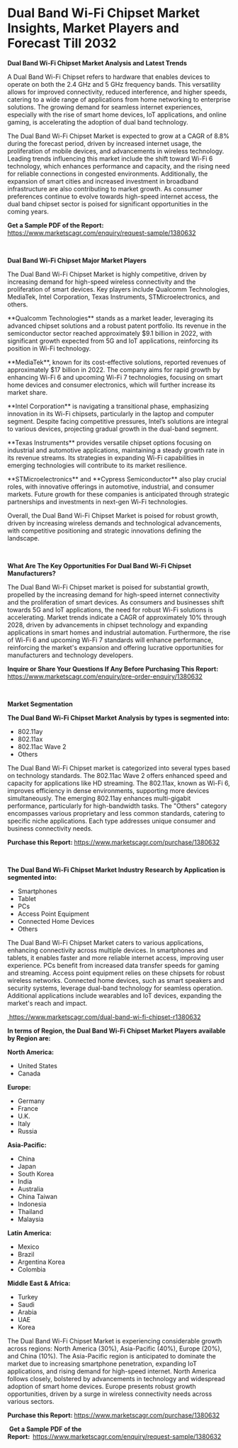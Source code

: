 <p><h1>Dual Band Wi-Fi Chipset Market Insights, Market Players and Forecast Till 2032</h1></p><p><strong>Dual Band Wi-Fi Chipset Market Analysis and Latest Trends</strong></p>
<p><p>A Dual Band Wi-Fi Chipset refers to hardware that enables devices to operate on both the 2.4 GHz and 5 GHz frequency bands. This versatility allows for improved connectivity, reduced interference, and higher speeds, catering to a wide range of applications from home networking to enterprise solutions. The growing demand for seamless internet experiences, especially with the rise of smart home devices, IoT applications, and online gaming, is accelerating the adoption of dual band technology.</p><p>The Dual Band Wi-Fi Chipset Market is expected to grow at a CAGR of 8.8% during the forecast period, driven by increased internet usage, the proliferation of mobile devices, and advancements in wireless technology. Leading trends influencing this market include the shift toward Wi-Fi 6 technology, which enhances performance and capacity, and the rising need for reliable connections in congested environments. Additionally, the expansion of smart cities and increased investment in broadband infrastructure are also contributing to market growth. As consumer preferences continue to evolve towards high-speed internet access, the dual band chipset sector is poised for significant opportunities in the coming years.</p></p>
<p><strong>Get a Sample PDF of the Report:&nbsp;</strong> <a href="https://www.marketscagr.com/enquiry/request-sample/1380632?utm_campaign=3358&utm_medium=2&utm_source=Github&utm_content=ia&utm_term=15042025&utm_id=dual-band-wi-fi-chipset">https://www.marketscagr.com/enquiry/request-sample/1380632</a></p>
<p>&nbsp;</p>
<p><strong>Dual Band Wi-Fi Chipset Major Market Players</strong></p>
<p><p>The Dual Band Wi-Fi Chipset Market is highly competitive, driven by increasing demand for high-speed wireless connectivity and the proliferation of smart devices. Key players include Qualcomm Technologies, MediaTek, Intel Corporation, Texas Instruments, STMicroelectronics, and others.</p><p>**Qualcomm Technologies** stands as a market leader, leveraging its advanced chipset solutions and a robust patent portfolio. Its revenue in the semiconductor sector reached approximately $9.1 billion in 2022, with significant growth expected from 5G and IoT applications, reinforcing its position in Wi-Fi technology.</p><p>**MediaTek**, known for its cost-effective solutions, reported revenues of approximately $17 billion in 2022. The company aims for rapid growth by enhancing Wi-Fi 6 and upcoming Wi-Fi 7 technologies, focusing on smart home devices and consumer electronics, which will further increase its market share.</p><p>**Intel Corporation** is navigating a transitional phase, emphasizing innovation in its Wi-Fi chipsets, particularly in the laptop and computer segment. Despite facing competitive pressures, Intel’s solutions are integral to various devices, projecting gradual growth in the dual-band segment.</p><p>**Texas Instruments** provides versatile chipset options focusing on industrial and automotive applications, maintaining a steady growth rate in its revenue streams. Its strategies in expanding Wi-Fi capabilities in emerging technologies will contribute to its market resilience.</p><p>**STMicroelectronics** and **Cypress Semiconductor** also play crucial roles, with innovative offerings in automotive, industrial, and consumer markets. Future growth for these companies is anticipated through strategic partnerships and investments in next-gen Wi-Fi technologies.</p><p>Overall, the Dual Band Wi-Fi Chipset Market is poised for robust growth, driven by increasing wireless demands and technological advancements, with competitive positioning and strategic innovations defining the landscape.</p></p>
<p>&nbsp;</p>
<p><strong>What Are The Key Opportunities For Dual Band Wi-Fi Chipset Manufacturers?</strong></p>
<p><p>The Dual Band Wi-Fi Chipset market is poised for substantial growth, propelled by the increasing demand for high-speed internet connectivity and the proliferation of smart devices. As consumers and businesses shift towards 5G and IoT applications, the need for robust Wi-Fi solutions is accelerating. Market trends indicate a CAGR of approximately 10% through 2028, driven by advancements in chipset technology and expanding applications in smart homes and industrial automation. Furthermore, the rise of Wi-Fi 6 and upcoming Wi-Fi 7 standards will enhance performance, reinforcing the market's expansion and offering lucrative opportunities for manufacturers and technology developers.</p></p>
<p><strong>Inquire or Share Your Questions If Any Before Purchasing This Report:</strong> <a href="https://www.marketscagr.com/enquiry/pre-order-enquiry/1380632?utm_campaign=3358&utm_medium=2&utm_source=Github&utm_content=ia&utm_term=15042025&utm_id=dual-band-wi-fi-chipset">https://www.marketscagr.com/enquiry/pre-order-enquiry/1380632</a></p>
<p>&nbsp;</p>
<p><strong>Market Segmentation</strong></p>
<p><strong>The Dual Band Wi-Fi Chipset Market Analysis by types is segmented into:</strong></p>
<p><ul><li>802.11ay</li><li>802.11ax</li><li>802.11ac Wave 2</li><li>Others</li></ul></p>
<p><p>The Dual Band Wi-Fi Chipset market is categorized into several types based on technology standards. The 802.11ac Wave 2 offers enhanced speed and capacity for applications like HD streaming. The 802.11ax, known as Wi-Fi 6, improves efficiency in dense environments, supporting more devices simultaneously. The emerging 802.11ay enhances multi-gigabit performance, particularly for high-bandwidth tasks. The "Others" category encompasses various proprietary and less common standards, catering to specific niche applications. Each type addresses unique consumer and business connectivity needs.</p></p>
<p><strong>Purchase this Report:&nbsp;</strong><a href="https://www.marketscagr.com/purchase/1380632?utm_campaign=3358&utm_medium=2&utm_source=Github&utm_content=ia&utm_term=15042025&utm_id=dual-band-wi-fi-chipset">https://www.marketscagr.com/purchase/1380632</a></p>
<p>&nbsp;</p>
<p><strong>The Dual Band Wi-Fi Chipset Market Industry Research by Application is segmented into:</strong></p>
<p><ul><li>Smartphones</li><li>Tablet</li><li>PCs</li><li>Access Point Equipment</li><li>Connected Home Devices</li><li>Others</li></ul></p>
<p><p>The Dual Band Wi-Fi Chipset Market caters to various applications, enhancing connectivity across multiple devices. In smartphones and tablets, it enables faster and more reliable internet access, improving user experience. PCs benefit from increased data transfer speeds for gaming and streaming. Access point equipment relies on these chipsets for robust wireless networks. Connected home devices, such as smart speakers and security systems, leverage dual-band technology for seamless operation. Additional applications include wearables and IoT devices, expanding the market's reach and impact.</p></p>
<p><a href="https://www.marketscagr.com/dual-band-wi-fi-chipset-r1380632?utm_campaign=3358&utm_medium=2&utm_source=Github&utm_content=ia&utm_term=15042025&utm_id=dual-band-wi-fi-chipset">&nbsp;https://www.marketscagr.com/dual-band-wi-fi-chipset-r1380632</a></p>
<p><strong>In terms of Region, the Dual Band Wi-Fi Chipset Market Players available by Region are:</strong></p>
<p>
    <p> <strong> North America: </strong>
        <ul>
            <li>United States</li>
            <li>Canada</li>
        </ul>
        </p> 
    <p> <strong> Europe: </strong>
        <ul>
            <li>Germany</li>
            <li>France</li>
            <li>U.K.</li>
            <li>Italy</li>
            <li>Russia</li>
        </ul>
        </p> 
    <p> <strong> Asia-Pacific: </strong>
        <ul>
            <li>China</li>
            <li>Japan</li>
            <li>South Korea</li>
            <li>India</li>
            <li>Australia</li>
            <li>China Taiwan</li>
            <li>Indonesia</li>
            <li>Thailand</li>
            <li>Malaysia</li>
        </ul>
        </p> 
    <p> <strong> Latin America: </strong>
        <ul>
            <li>Mexico</li>
            <li>Brazil</li>
            <li>Argentina Korea</li>
            <li>Colombia</li>
        </ul>
        </p> 
    <p> <strong> Middle East & Africa: </strong>
        <ul>
            <li>Turkey</li>
            <li>Saudi</li>
            <li>Arabia</li>
            <li>UAE</li>
            <li>Korea</li>
        </ul>
    </p>
    </p>
<p><p>The Dual Band Wi-Fi Chipset Market is experiencing considerable growth across regions: North America (30%), Asia-Pacific (40%), Europe (20%), and China (10%). The Asia-Pacific region is anticipated to dominate the market due to increasing smartphone penetration, expanding IoT applications, and rising demand for high-speed internet. North America follows closely, bolstered by advancements in technology and widespread adoption of smart home devices. Europe presents robust growth opportunities, driven by a surge in wireless connectivity needs across various sectors.</p></p>
<p><strong>Purchase this Report: </strong><a href="https://www.marketscagr.com/purchase/1380632?utm_campaign=3358&utm_medium=2&utm_source=Github&utm_content=ia&utm_term=15042025&utm_id=dual-band-wi-fi-chipset">https://www.marketscagr.com/purchase/1380632</a></p>
<p>&nbsp;<strong>Get a Sample PDF of the Report:&nbsp;&nbsp;</strong><a href="https://www.marketscagr.com/enquiry/request-sample/1380632?utm_campaign=3358&utm_medium=2&utm_source=Github&utm_content=ia&utm_term=15042025&utm_id=dual-band-wi-fi-chipset">https://www.marketscagr.com/enquiry/request-sample/1380632</a></p>
<p><strong></strong></p>
<p><p></p><p></p><p></p></p>